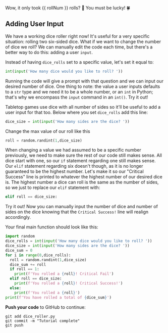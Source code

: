 Wow, it only took {{ rollNum }} rolls? 🤩 You must be lucky! 🍀

## Adding User Input

We have a working dice roller right now! It's useful for a very specific situation: rolling two six-sided dice. What if we want to change the number of dice we roll? We can manually edit the code each time, but there's a better way to do this: adding a user `input`.

Instead of having `dice_rolls` set to a specific value, let's set it equal to:
```python
int(input('How many dice would you like to roll? '))
```

Running the code will give a prompt with that question and we can input our desired number of dice. One thing to note: the value a user inputs defaults to a `str` type and we need it to be a whole number, or an `int` in Python; that's why we encompass the `input` command in an `int()`. Try it out!

Tabletop games use dice with all number of sides so it'll be useful to add a user input for that too. Below where you set `dice_rolls` add this line:

```python
dice_size = int(input('How many sides are the dice? '))
```

Change the max value of our roll like this
```python
roll = random.randint(1,dice_size)
```

When changing a value we had assumed to be a specific number previously, we need to make sure the rest of our code still makes sense.  All dice start with one, so our `if` statement regarding one still makes sense. Our `elif` statement regarding six doesn't though, as it is no longer guaranteed to be the highest number. Let's make it so our "Critical Success" line is printed to whatever the highest number of our desired dice is. The highest number a dice can roll is the same as the number of sides, so we just to replace our `elif` statement with:

```python
elif roll == dice_size:
```

Try it out! Now you can manually input the number of dice and number of sides on the dice knowing that the `Critical Success!` line will realign accordingly. 

Your final main function should look like this:

```python
import random
dice_rolls = int(input('How many dice would you like to roll? '))
dice_size = int(input('How many sides are the dice? '))
dice_sum = 0
for i in range(0,dice_rolls):
  roll = random.randint(1,dice_size)
  dice_sum += roll
  if roll == 1:
    print(f'You rolled a {roll}! Critical Fail')
  elif roll == dice_size:
    print(f'You rolled a {roll}! Critical Success!')
  else:
    print(f'You rolled a {roll}')
print(f'You have rolled a total of {dice_sum}')
```

**Push your code** to GitHub to continue:
```
git add dice_roller.py
git commit -m "Tutorial complete"
git push
```